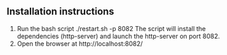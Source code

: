 ## Installation instructions
1. Run the bash script ./restart.sh -p 8082
   The script will install the dependencies (http-server) and launch the http-server on port 8082.
2. Open the browser at http://localhost:8082/